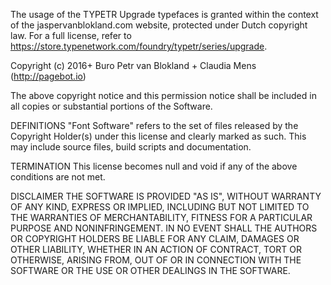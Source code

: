 The usage of the TYPETR Upgrade typefaces is granted within the context of the jaspervanblokland.com website, protected under Dutch copyright law.
For a full license, refer to https://store.typenetwork.com/foundry/typetr/series/upgrade.

Copyright (c) 2016+ Buro Petr van Blokland + Claudia Mens (http://pagebot.io)

The above copyright notice and this permission notice shall be
included in all copies or substantial portions of the Software.

DEFINITIONS
"Font Software" refers to the set of files released by the Copyright Holder(s) under this license and clearly marked as such. This may include source files, build scripts and documentation.

TERMINATION
This license becomes null and void if any of the above conditions are not met.

DISCLAIMER
THE SOFTWARE IS PROVIDED "AS IS", WITHOUT WARRANTY OF ANY KIND,
EXPRESS OR IMPLIED, INCLUDING BUT NOT LIMITED TO THE WARRANTIES OF
MERCHANTABILITY, FITNESS FOR A PARTICULAR PURPOSE AND NONINFRINGEMENT. IN NO EVENT SHALL THE AUTHORS OR COPYRIGHT HOLDERS BE LIABLE FOR ANY CLAIM, DAMAGES OR OTHER LIABILITY, WHETHER IN AN ACTION OF CONTRACT, TORT OR OTHERWISE, ARISING FROM, OUT OF OR IN CONNECTION WITH THE SOFTWARE OR THE USE OR OTHER DEALINGS IN THE SOFTWARE.
